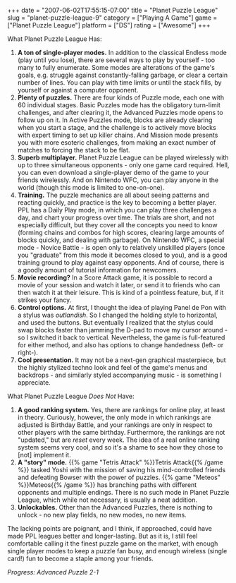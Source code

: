 +++
date = "2007-06-02T17:55:15-07:00"
title = "Planet Puzzle League"
slug = "planet-puzzle-league-9"
category = ["Playing A Game"]
game = ["Planet Puzzle League"]
platform = ["DS"]
rating = ["Awesome"]
+++

What Planet Puzzle League Has:

<ol>
<li><b>A ton of single-player modes.</b>  In addition to the classical Endless mode (play until you lose), there are several ways to play by yourself - too many to fully enumerate.  Some modes are alterations of the game's goals, e.g. struggle against constantly-falling garbage, or clear a certain number of lines.  You can play with time limits or until the stack fills, by yourself or against a computer opponent.</li>
<li><b>Plenty of puzzles.</b>  There are four kinds of Puzzle mode, each one with 60 individual stages.  Basic Puzzles mode has the obligatory turn-limit challenges, and after clearing it, the Advanced Puzzles mode opens to follow up on it.  In Active Puzzles mode, blocks are already clearing when you start a stage, and the challenge is to actively move blocks with expert timing to set up killer chains.  And Mission mode presents you with more esoteric challenges, from making an exact number of matches to forcing the stack to be flat.</li>
<li><b>Superb multiplayer.</b>  Planet Puzzle League can be played wirelessly with up to three simultaneous opponents - only one game card required.  Hell, you can even download a single-player demo of the game to your friends wirelessly.  And on Nintendo WFC, you can play anyone in the world (though this mode is limited to one-on-one).</li>
<li><b>Training.</b>  The puzzle mechanics are all about seeing patterns and reacting quickly, and practice is the key to becoming a better player.  PPL has a Daily Play mode, in which you can play three challenges a day, and chart your progress over time.  The trials are short, and not especially difficult, but they cover all the concepts you need to know (forming chains and combos for high scores, clearing large amounts of blocks quickly, and dealing with garbage).  On Nintendo WFC, a special mode - Novice Battle - is open only to relatively unskilled players (once you "graduate" from this mode it becomes closed to you), and is a good training ground to play against easy opponents.  And of course, there is a goodly amount of tutorial information for newcomers.</li>
<li><b>Movie recording?</b>  In a Score Attack game, it is possible to record a movie of your session and watch it later, or send it to friends who can then watch it at their leisure.  This is kind of a pointless feature, but, if it strikes your fancy.</li>
<li><b>Control options.</b>  At first, I thought the idea of playing Panel de Pon with a stylus was <i>outlandish</i>.  So I changed the holding style to horizontal, and used the buttons.  But eventually I realized that the stylus could swap blocks faster than jamming the D-pad to move my cursor around - so I switched it back to vertical.  Nevertheless, the game is full-featured for either method, and also has options to change handedness (left- or right-).</li>
<li><b>Cool presentation.</b>  It may not be a next-gen graphical masterpiece, but the highly stylized techno look and feel of the game's menus and backdrops - and similarly styled accompanying music - is something I appreciate.</li>
</ol>

What Planet Puzzle League <i>Does Not</i> Have:

<ol>
<li><b>A good ranking system.</b>  Yes, there are rankings for online play, at least in theory.  Curiously, however, the only mode in which rankings are adjusted is Birthday Battle, and your rankings are only in respect to other players with the same birthday.  Furthermore, the rankings are not "updated," but are <i>reset</i> every week.  The idea of a real online ranking system seems very cool, and so it's a shame to see how they chose to [not] implement it.</li>
<li><b>A "story" mode.</b>  {{% game "Tetris Attack" %}}Tetris Attack{{% /game %}} tasked Yoshi with the mission of saving his mind-controlled friends and defeating Bowser with the power of puzzles.  {{% game "Meteos" %}}Meteos{{% /game %}} has branching paths with different opponents and multiple endings.  There is no such mode in Planet Puzzle League, which while not necessary, is usually a neat addition.</li>
<li><b>Unlockables.</b>  Other than the Advanced Puzzles, there is nothing to unlock - no new play fields, no new modes, no new items.</li>
</ol>

The lacking points are poignant, and I think, if approached, could have made PPL leagues better and longer-lasting.  But as it is, I still feel comfortable calling it the finest puzzle game on the market, with enough single player modes to keep a puzzle fan busy, and enough wireless (single card!) fun to become a staple among your friends.

<i>Progress: Advanced Puzzle 2-1</i>